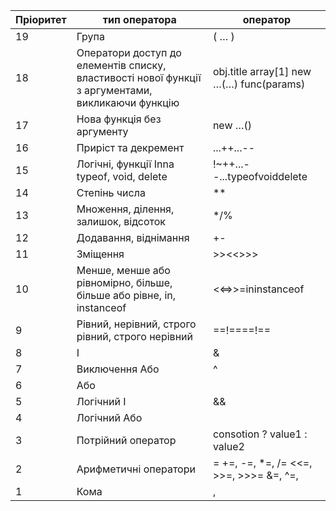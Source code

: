 | Пріоритет | тип оператора                                                                                     | оператор                                 |
| --------- | ------------------------------------------------------------------------------------------------- | ---------------------------------------- |
| 19        | Група                                                                                             | ( … )                                    |
| 18        | Оператори доступ до елементів списку, властивості нової функції з аргументами, викликаючи функцію | obj.title array[1] new …(…) func(params) |
| 17        | Нова функція без аргументу                                                                        | new …()                                  |
| 16        | Приріст та декремент                                                                              | ...++...--                               |
| 15        | Логічні, функції Inna typeof, void, delete                                                        | !~++...--...typeofvoiddelete             |
| 14        | Степінь числа                                                                                     | \*\*                                     |
| 13        | Множення, ділення, залишок, відсоток                                                              | \*/%                                     |
| 12        | Додавання, віднімання                                                                             | +-                                       |
| 11        | Зміщення                                                                                          | >><<>>>                                  |
| 10        | Менше, менше або рівномірно, більше, більше або рівне, in, instanceof                             | <<=>>=ininstanceof                       |
| 9         | Рівний, нерівний, строго рівний, строго нерівний                                                  | ==!====!==                               |
| 8         | І                                                                                                 | &                                        |
| 7         | Виключення Або                                                                                    | ^                                        |
| 6         | Або                                                                                               |                                          |
| 5         | Логічний І                                                                                        | &&                                       |
| 4         | Логічний Або                                                                                      |                                          |
| 3         | Потрійний оператор                                                                                | consotion ? value1 : value2              |
| 2         | Арифметичні оператори                                                                             | = +=, -=, \*=, /= <<=, >>=, >>>= &=, ^=, |
| 1         | Кома                                                                                              | ,                                        |
